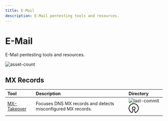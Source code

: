 ```yaml
---
title: E-Mail
description: E-Mail pentesting tools and resources.
---
```


# E-Mail

E-Mail pentesting tools and resources.

![asset-count](https://img.shields.io/badge/Tools%20%26%20Resources%20Available-1-A65F5F?style=for-the-badge)

## MX Records

| Tool | Description | Directory |
| :--- | :--- | :--- |
| [MX-Takeover](https://github.com/musana/mx-takeover) | Focuses DNS MX records and detects misconfigured MX records. | ![last-commit](https://img.shields.io/github/last-commit/musana/mx-takeover?color=a65f5f&style=flat-square) ![opensource](../../assets/img/icons/open-source.png) |
